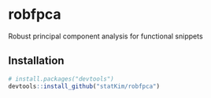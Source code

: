 # robfpca

Robust principal component analysis for functional snippets

## Installation
```r
# install.packages("devtools")
devtools::install_github("statKim/robfpca")
```
